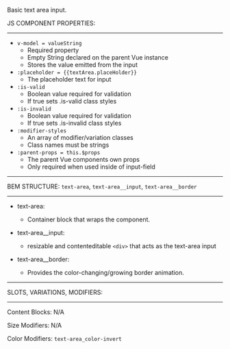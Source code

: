 Basic text area input.

JS COMPONENT PROPERTIES:
___

* `v-model = valueString`
  * Required property
  * Empty String declared on the parent Vue instance   
  * Stores the value emitted from the input
* `:placeholder = {{textArea.placeHolder}}`
  * The placeholder text for input  
* `:is-valid`
  * Boolean value required for validation 
  * If true sets .is-valid class styles 
* `:is-invalid`
  * Boolean value required for validation 
  * If true sets .is-invalid class styles 
* `:modifier-styles`
  * An array of modifier/variation classes 
  * Class names must be strings 
* `:parent-props = this.$props`
  * The parent Vue components own props    
  * Only required when used inside of input-field 

___
BEM STRUCTURE: `text-area`, `text-area__input`, `text-area__border`
___

* text-area:
  * Container block that wraps the component.   

* text-area__input:
  * resizable and contenteditable `<div>` that acts as the text-area input 

* text-area__border:
  * Provides the color-changing/growing border animation. 

___
SLOTS, VARIATIONS, MODIFIERS:
___

Content Blocks: N/A

Size Modifiers: N/A 

Color Modifiers: `text-area_color-invert`